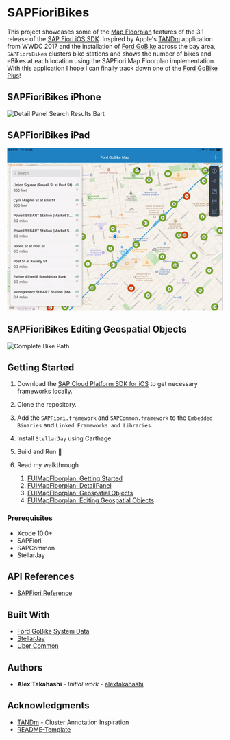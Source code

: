 # SAPFioriBikes

This project showcases some of the [Map Floorplan](https://experience.sap.com/fiori-design-ios/article/map/) features of the 3.1 release of the [SAP Fiori iOS SDK](https://developer.apple.com/sap/).  Inspired by Apple's [TANDm](https://developer.apple.com/documentation/mapkit/mkannotationview/decluttering_a_map_with_mapkit_annotation_clustering) application from WWDC 2017 and the installation of [Ford GoBike](https://www.fordgobike.com/) across the bay area, `SAPFioriBikes` clusters bike stations and shows the number of bikes and eBikes at each location using the SAPFiori Map Floorplan implementation. With this application I hope I can finally track down one of the [Ford GoBike Plus](https://www.fordgobike.com/plus)!

## SAPFioriBikes iPhone

![Detail Panel Search Results Bart](ReadMeImages/PanelWalkThrough.gif)

## SAPFioriBikes iPad
![Detail Panel Search Results Bart](ReadMeImages/PanelWalkthroughiPad.gif)

## SAPFioriBikes Editing Geospatial Objects

![Complete Bike Path](ReadMeImages/EditingGeospatialObjects/Gifs/CompleteBikePathAdd.gif)

## Getting Started

1. Download the [SAP Cloud Platform SDK for iOS](https://developers.sap.com/topics/cloud-platform-sdk-for-ios.html#details) to get necessary frameworks locally.

2. Clone the repository.

3. Add the `SAPFiori.framework` and `SAPCommon.framework` to the `Embedded Binaries` and `Linked Frameworks and Libraries`.

4. Install `StellarJay` using Carthage

5. Build and Run 🚴‍

6. Read my walkthrough
      1. [FUIMapFloorplan: Getting Started](https://github.wdf.sap.corp/i860364/SAPFioriBikes/blob/master/SAPFioriBikesBlog.md)
      2. [FUIMapFloorplan: DetailPanel](https://github.wdf.sap.corp/i860364/SAPFioriBikes/blob/master/SAPFioriBikesBlogDetailPanel.md)
      3. [FUIMapFloorplan: Geospatial Objects](https://github.wdf.sap.corp/i860364/SAPFioriBikes/blob/master/SAPFioriBikesBlogGeospatialObjects.md)
      4. [FUIMapFloorplan: Editing Geospatial Objects](https://github.wdf.sap.corp/i860364/SAPFioriBikes/blob/master/SAPFioriBikesBlogEditing.md)

[//]: # (Needs external blog post link)

### Prerequisites

* Xcode 10.0+
* SAPFiori
* SAPCommon
* StellarJay

## API References

* [SAPFiori Reference](https://help.sap.com/doc/978e4f6c968c4cc5a30f9d324aa4b1d7/3.0/en-US/Documents/Frameworks/SAPFiori/index.html)

## Built With

* [Ford GoBike System Data](https://www.fordgobike.com/system-data)
* [StellarJay](https://github.com/sstadelman/stellarjay)
* [Uber Common](https://github.com/uber-common/deck.gl-data/blob/master/website/bart.geo.json)

## Authors

* **Alex Takahashi** - *Initial work* - [alextakahashi](https://github.com/alextakahashi)

## Acknowledgments

* [TANDm](https://developer.apple.com/documentation/mapkit/mkannotationview/decluttering_a_map_with_mapkit_annotation_clustering) - Cluster Annotation Inspiration
* [README-Template](https://gist.github.com/PurpleBooth/109311bb0361f32d87a2)
